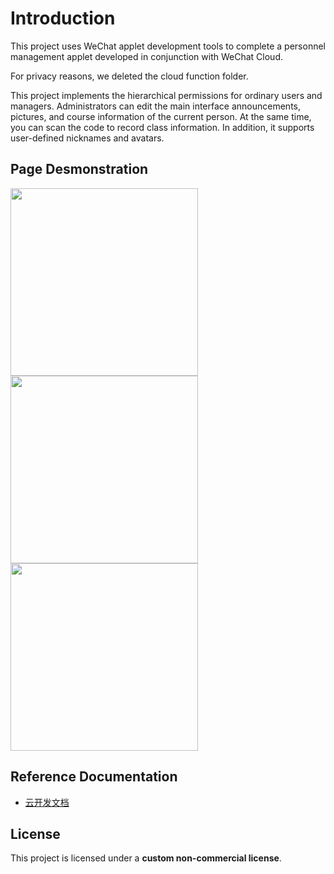 # Introduction
This project uses WeChat applet development tools to complete a personnel management applet developed in conjunction with WeChat Cloud.

For privacy reasons, we deleted the cloud function folder.

This project implements the hierarchical permissions for ordinary users and managers. Administrators can edit the main interface announcements, pictures, and course information of the current person. At the same time, you can scan the code to record class information. In addition, it supports user-defined nicknames and avatars.

## Page Desmonstration

<img src="https://github.com/user-attachments/assets/a4fd35cc-7235-4b97-862a-9e6a9612c256" width="300"/>

<img src="https://github.com/user-attachments/assets/d5e679f8-be8c-4e22-ab54-b14cfa947594" width="300"/>

<img src="https://github.com/user-attachments/assets/76f2dfe5-b84b-4786-8cd1-623f9feabc0d" width="300"/>


## Reference Documentation

- [云开发文档](https://developers.weixin.qq.com/miniprogram/dev/wxcloud/basis/getting-started.html)

## License

This project is licensed under a **custom non-commercial license**.

